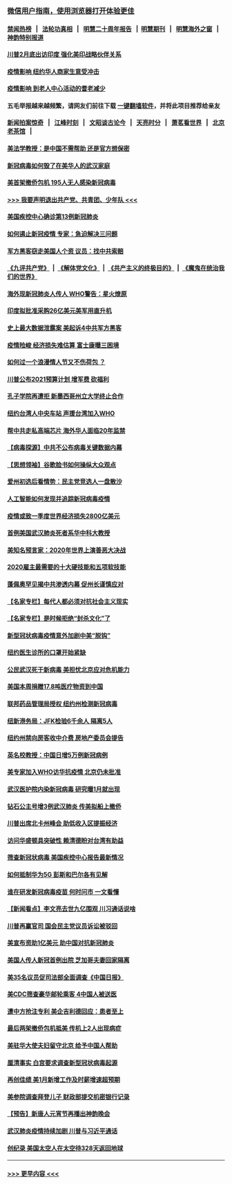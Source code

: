 ### [微信用户指南，使用浏览器打开体验更佳](https://github.com/gfw-breaker/banned-news1/blob/master/indexes/wechat-guide.md?t=0)
#### [禁闻热榜](热点新闻.md?t=0)  &nbsp;&nbsp;|&nbsp;&nbsp; [法轮功真相](https://github.com/gfw-breaker/truth/blob/master/README.md?t=0) &nbsp;&nbsp;|&nbsp;&nbsp; [明慧二十周年报告](https://github.com/gfw-breaker/mh-reports/blob/master/README.md?t=0) &nbsp;&nbsp;|&nbsp;&nbsp;[明慧期刊](https://github.com/gfw-breaker/mh-qikan) &nbsp;&nbsp;|&nbsp;&nbsp; [明慧海外之窗](https://github.com/gfw-breaker/mh-news/blob/master/README.md?t=0) &nbsp;&nbsp;|&nbsp;&nbsp; [神韵特别报道](https://github.com/gfw-breaker/mh-news/blob/master/shenyun.md?t=0)
#### [川普2月底出访印度 强化美印战略伙伴关系](../pages/nsc412/n11860557.md?t=02112244) 
#### [疫情影响  纽约华人商家生意受冲击](../pages/nsc412/n11860284.md?t=02112244) 
#### [疫情影响  到老人中心活动的耆老减少](../pages/nsc412/n11860199.md?t=02112244) 
#### 五毛举报越来越频繁，请网友们前往下载 [一键翻墙软件](https://github.com/gfw-breaker/ssr-accounts)，并将此项目推荐给亲友
#### [新闻拍案惊奇](https://github.com/gfw-breaker/banned-news1/blob/master/pages/link4.md) &nbsp;&nbsp;|&nbsp;&nbsp; [江峰时刻](https://github.com/gfw-breaker/banned-news1/blob/master/pages/link4.md) &nbsp;&nbsp;|&nbsp;&nbsp; [文昭谈古论今](https://github.com/gfw-breaker/banned-news1/blob/master/pages/link4.md) &nbsp;&nbsp;|&nbsp;&nbsp; [天亮时分](https://github.com/gfw-breaker/banned-news1/blob/master/pages/link4.md) &nbsp;&nbsp;|&nbsp;&nbsp; [萧茗看世界](https://github.com/gfw-breaker/banned-news1/blob/master/pages/link4.md) &nbsp;&nbsp;|&nbsp;&nbsp; [北京老茶馆](https://github.com/gfw-breaker/banned-news1/blob/master/pages/link4.md) &nbsp;&nbsp;|&nbsp;&nbsp; 
#### [美法学教授：是中国不需帮助 还是官方想保密](../pages/nsc412/n11859492.md?t=02112244) 
#### [新冠病毒如何毁了在美华人的武汉家庭](../pages/nsc412/n11859524.md?t=02112244) 
#### [美首架撤侨包机 195人无人感染新冠病毒](../pages/nsc412/n11859908.md?t=02112244) 
#### [>>> 我要声明退出共产党、共青团、少年队 <<<](https://github.com/begood0513/goodnews/blob/master/quit/letter.md) 
#### [美国疾控中心确诊第13例新冠肺炎](../pages/nsc412/n11859966.md?t=02112244) 
#### [如何遏止新冠疫情 专家：急迫解决三问题](../pages/nsc412/n11859685.md?t=02112244) 
#### [军方黑客窃走美国人个资 议员：找中共索赔](../pages/nsc412/n11859371.md?t=02112244) 
#### [《九评共产党》](https://github.com/begood0513/9ping.md/blob/master/README.md) &nbsp;|&nbsp; [《解体党文化》](../../../../jtdwh.md/blob/master/README.md)  &nbsp;|&nbsp; [《共产主义的终极目的》](../../../../gczydzjmd.md/blob/master/README.md) &nbsp;|&nbsp; [《魔鬼在统治我们的世界》](../../../../mgztzwmdsj.md/blob/master/README.md) 
#### [海外现新冠肺炎人传人 WHO警告：星火燎原](../pages/nsc412/n11859252.md?t=02112244) 
#### [印度拟批准采购26亿美元美军用直升机](../pages/nsc412/n11859143.md?t=02112244) 
#### [史上最大数据泄露案 美起诉4中共军方黑客](../pages/nsc412/n11859115.md?t=02112244) 
#### [疫情险峻 经济损失难估算 富士康曝三困境](../pages/nsc412/n11859120.md?t=02112244) 
#### [如何过一个浪漫情人节又不伤荷包 ？](../pages/nsc412/n11858969.md?t=02112244) 
#### [川普公布2021预算计划 增军费 砍福利](../pages/nsc412/n11859012.md?t=02112244) 
#### [孔子学院再遭拒 新墨西哥州立大学终止合作](../pages/nsc412/n11858661.md?t=02112244) 
#### [纽约台湾人中央车站  声援台湾加入WHO](../pages/nsc412/n11857757.md?t=02112244) 
#### [帮中共走私高端芯片 海外华人面临20年监禁](../pages/nsc412/n11855016.md?t=02112244) 
#### [【病毒探源】中共不公布病毒关键数据内幕](../pages/nsc412/n11856584.md?t=02112244) 
#### [【思想领袖】谷歌脸书如何操纵大众观点](../pages/nsc412/n11680874.md?t=02112244) 
#### [爱州初选后看情势：民主党竞选人一盘散沙](../pages/nsc412/n11856557.md?t=02112244) 
#### [人工智能如何发现并追踪新冠病毒疫情](../pages/nsc412/n11856398.md?t=02112244) 
#### [疫情或致一季度世界经济损失2800亿美元](../pages/nsc412/n11855639.md?t=02112244) 
#### [首例美国武汉肺炎死者系华中科大教授](../pages/nsc412/n11855500.md?t=02112244) 
#### [美知名预言家：2020年世界上演善恶大决战](../pages/nsc412/n11855418.md?t=02112244) 
#### [2020雇主最需要的十大硬技能和五项软技能](../pages/nsc412/n11850953.md?t=02112244) 
#### [蓬佩奥罕见揭中共渗透内幕 促州长谨慎应对](../pages/nsc412/n11854685.md?t=02112244) 
#### [【名家专栏】每代人都必须对抗社会主义现实](../pages/nsc412/n11831412.md?t=02112244) 
#### [【名家专栏】是时候拒绝“封杀文化”了](../pages/nsc412/n11814093.md?t=02112244) 
#### [新型冠状病毒疫情意外加剧中美“脱钩”](../pages/nsc412/n11854475.md?t=02112244) 
#### [纽约医生诊所的口罩开始紧缺](../pages/nsc412/n11853364.md?t=02112244) 
#### [公民武汉死于新病毒 美担忧北京应对危机能力](../pages/nsc412/n11854331.md?t=02112244) 
#### [美国本周捐赠17.8吨医疗物资到中国](../pages/nsc412/n11854269.md?t=02112244) 
#### [联邦药品管理局授权  纽约州检测新冠病毒](../pages/nsc412/n11853371.md?t=02112244) 
#### [纽新港务局：JFK检验6千余人  隔离5人](../pages/nsc412/n11853366.md?t=02112244) 
#### [纽约州禁向房客收中介费  房地产委员会提告](../pages/nsc412/n11853360.md?t=02112244) 
#### [英名校教授：中国日增5万例新冠病例](../pages/nsc412/n11854174.md?t=02112244) 
#### [美专家加入WHO访华抗疫情 北京仍未批准](../pages/nsc412/n11854043.md?t=02112244) 
#### [武汉医护院内染新冠病毒 研究曝1月就出现](../pages/nsc412/n11852928.md?t=02112244) 
#### [钻石公主号增3例武汉肺炎 传美拟船上撤侨](../pages/nsc412/n11853240.md?t=02112244) 
#### [川普出席北卡州峰会 助低收入区提振经济](../pages/nsc412/n11853232.md?t=02112244) 
#### [访问华盛顿具突破性 赖清德盼对台湾有助益](../pages/nsc412/n11853129.md?t=02112244) 
#### [筛查新冠状病毒 美国疾控中心报告最新情况](../pages/nsc412/n11853070.md?t=02112244) 
#### [如何抵制华为5G 彭斯和巴尔各有见解](../pages/nsc412/n11852535.md?t=02112244) 
#### [谁在研发新冠病毒疫苗 何时问市 一文看懂](../pages/nsc412/n11852840.md?t=02112244) 
#### [【新闻看点】李文亮去世九亿围观 川习通话说啥](../pages/nsc412/n11852360.md?t=02112244) 
#### [川普再赢官司 国会民主党议员诉讼被驳回](../pages/nsc412/n11852287.md?t=02112244) 
#### [美宣布资助1亿美元 助中国对抗新冠肺炎](../pages/nsc412/n11852531.md?t=02112244) 
#### [美国人传人新冠首例出院 芝加哥夫妻回家隔离](../pages/nsc412/n11852452.md?t=02112244) 
#### [美35名议员促司法部全面调查《中国日报》](../pages/nsc412/n11852435.md?t=02112244) 
#### [美CDC筛查豪华邮轮乘客 4中国人被送医](../pages/nsc412/n11852085.md?t=02112244) 
#### [遭中方抢注专利 美企吉利德回应：患者至上](../pages/nsc412/n11852037.md?t=02112244) 
#### [最后两架撤侨包机抵美 传机上2人出现病症](../pages/nsc412/n11852173.md?t=02112244) 
#### [美驻华大使夫妇留守北京 给予中国人帮助](../pages/nsc412/n11852165.md?t=02112244) 
#### [厘清事实 白宫要求调查新型冠状病毒起源](../pages/nsc412/n11852106.md?t=02112244) 
#### [再创佳绩 美1月新增工作及时薪增速超预期](../pages/nsc412/n11852174.md?t=02112244) 
#### [美参院调查拜登儿子 财政部提交机密银行记录](../pages/nsc412/n11851808.md?t=02112244) 
#### [【预告】新唐人元宵节再播出神韵晚会](../pages/nsc412/n11843192.md?t=02112244) 
#### [武汉肺炎疫情持续加剧 川普与习近平通话](../pages/nsc412/n11851613.md?t=02112244) 
#### [创纪录 美国太空人在太空待328天返回地球](../pages/nsc412/n11851266.md?t=02112244) 

----
#### [ >>> 更早内容 <<< ](../indexes/nsc412-earlier.md)
